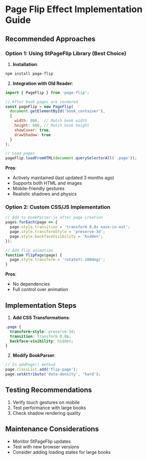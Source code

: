 # Page Flip Effect Implementation Guide

## Recommended Approaches

### Option 1: Using StPageFlip Library (Best Choice)

1. **Installation**:
```bash
npm install page-flip
```

2. **Integration with Old Reader**:
```javascript
import { PageFlip } from 'page-flip';

// After book pages are rendered
const pageFlip = new PageFlip(
  document.getElementById('book_container'),
  {
    width: 800,  // Match book width
    height: 600, // Match book height
    showCover: true,
    drawShadow: true
  }
);

// Load pages
pageFlip.loadFromHTML(document.querySelectorAll('.page'));
```

**Pros**:
- Actively maintained (last updated 3 months ago)
- Supports both HTML and images
- Mobile-friendly gestures
- Realistic shadows and physics

### Option 2: Custom CSS/JS Implementation

```javascript
// Add to bookParser.js after page creation
pages.forEach(page => {
  page.style.transition = 'transform 0.8s ease-in-out';
  page.style.transformStyle = 'preserve-3d';
  page.style.backfaceVisibility = 'hidden';
});

// Add flip animation
function flipPage(page) {
  page.style.transform = 'rotateY(-180deg)';
}
```

**Pros**:
- No dependencies
- Full control over animation

## Implementation Steps

1. **Add CSS Transformations**:
```css
.page {
  transform-style: preserve-3d;
  transition: transform 0.8s;
  backface-visibility: hidden;
}
```

2. **Modify BookParser**:
```javascript
// In addPage() method
page.classList.add('flip-page');
page.setAttribute('data-density', 'hard');
```

## Testing Recommendations
1. Verify touch gestures on mobile
2. Test performance with large books
3. Check shadow rendering quality

## Maintenance Considerations
- Monitor StPageFlip updates
- Test with new browser versions
- Consider adding loading states for large books
